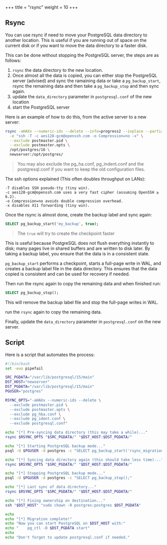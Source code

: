 +++
title = "rsync"
weight = 10
+++

## Rsync

You can use rsync if need to move your PostgreSQL data directory to another
location. This is useful if you are running out of space on the current disk or
if you want to move the data directory to a faster disk.

This can be done without stopping the PostgreSQL server, the steps are as
follows:

1. `rsync` the data directory to the new location.
2. Once almost all the data is copied, you can either stop the PostgreSQL server (advised) and sync the ramaining data or take a `pg_backup_start`,  rsync the remaining data and then take a `pg_backup_stop` and then sync again.
3. update the `data_directory` parameter in `postgresql.conf` of the new location
4. start the PostgreSQL server

Here is an example of how to do this, from the active server to a new server:

```bash
rsync -aHAXx --numeric-ids --delete --info=progress2 --inplace --partial \
  -e "ssh -T -c aes128-gcm@openssh.com -o Compression=no -x" \
  --exclude postmaster.pid \
  --exclude postmaster.opts \
  /opt/postgres/16 \
  newserver:/opt/postgres/
 ```
> You may also exclude the pg_ha.conf, pg_indent.conf and the postgresql.conf if you want to keep the old configuration files.

The ssh options explained (This often doubles throughput on LANs):

    -T disables SSH pseudo-tty (tiny win).
    -c aes128-gcm@openssh.com uses a very fast cipher (assuming OpenSSH ≥ 6.2).
    -o Compression=no avoids double compression overhead.
    -x disables X11 forwarding (tiny win).


Once the rsync is almost done, create the backup label and sync again:

```sql
SELECT pg_backup_start('my_backup', true);
```
> The `true` will try to create the checkpoint faster

This is useful because PostgreSQL does not flush everything instantly to disk; many pages live in shared buffers and are written to disk later. By taking a backup label, you ensure that the data is in a consistent state.

`pg_backup_start` performs a checkpoint, starts a full-page write in WAL, and creates a backup label file in the data directory. This ensures that the data copied is consistent and can be used for recovery if needed.

Then run the rsync again to copy the remaining data and when finished run:

```sql
SELECT pg_backup_stop();
```

This will remove the backup label file and stop the full-page writes in WAL.

run the `rsync` again to copy the remaining data.


Finally, update the `data_directory` parameter in `postgresql.conf` on the new server.


## Script

Here is a script that automates the process:

```bash
#!/bin/bash
set -euo pipefail

SRC_PGDATA="/var/lib/postgresql/15/main"
DST_HOST="newserver"
DST_PGDATA="/var/lib/postgresql/15/main"
PGUSER="postgres"

RSYNC_OPTS="-aHAXx --numeric-ids --delete \
  --exclude postmaster.pid \
  --exclude postmaster.opts \
  --exclude pg_hba.conf \
  --exclude pg_ident.conf \
  --exclude postgresql.conf"

echo "[*] Pre-syncing data directory (this may take a while)..."
rsync $RSYNC_OPTS "$SRC_PGDATA/" "$DST_HOST:$DST_PGDATA/"

echo "[*] Starting PostgreSQL backup mode..."
psql -U $PGUSER -d postgres -c "SELECT pg_backup_start('rsync_migration', true);"

echo "[*] Syncing data directory again (this should take less time)..."
rsync $RSYNC_OPTS "$SRC_PGDATA/" "$DST_HOST:$DST_PGDATA/"

echo "[*] Stopping PostgreSQL backup mode..."
psql -U $PGUSER -d postgres -c "SELECT pg_backup_stop();"

echo "[*] Last sync of data directory..."
rsync $RSYNC_OPTS "$SRC_PGDATA/" "$DST_HOST:$DST_PGDATA/"

echo "[*] Fixing ownership on destination..."
ssh "$DST_HOST" "sudo chown -R postgres:postgres $DST_PGDATA"

echo
echo "[*] Migration complete!"
echo "Now you can start PostgreSQL on $DST_HOST with:"
echo "    pg_ctl -D $DST_PGDATA start"
echo
echo "Don't forget to update postgresql.conf if needed."
```
